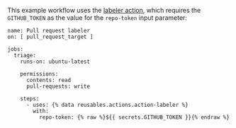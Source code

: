 This example workflow uses the [labeler action](https://github.com/actions/labeler), which requires the `GITHUB_TOKEN` as the value for the `repo-token` input parameter:

```yaml{:copy}
name: Pull request labeler
on: [ pull_request_target ]

jobs:
  triage:
    runs-on: ubuntu-latest

    permissions:
      contents: read
      pull-requests: write

    steps:
      - uses: {% data reusables.actions.action-labeler %}
        with:
          repo-token: {% raw %}${{ secrets.GITHUB_TOKEN }}{% endraw %}
```
